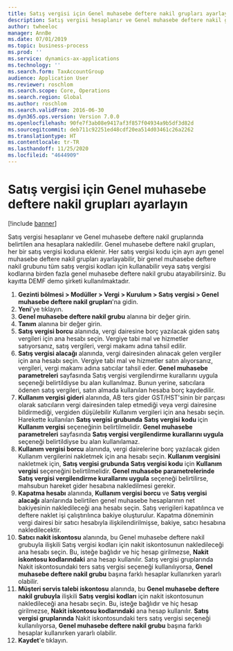```yaml
---
title: Satış vergisi için Genel muhasebe deftere nakil grupları ayarlayın
description: Satış vergisi hesaplanır ve Genel muhasebe deftere nakil gruplarında belirtilen ana hesaplara nakledilir.
author: twheeloc
manager: AnnBe
ms.date: 07/01/2019
ms.topic: business-process
ms.prod: ''
ms.service: dynamics-ax-applications
ms.technology: ''
ms.search.form: TaxAccountGroup
audience: Application User
ms.reviewer: roschlom
ms.search.scope: Core, Operations
ms.search.region: Global
ms.author: roschlom
ms.search.validFrom: 2016-06-30
ms.dyn365.ops.version: Version 7.0.0
ms.openlocfilehash: 90fe7f3ab08e9417af3f857f04934a9b5df3d82d
ms.sourcegitcommit: deb711c92251ed48cdf20ea514d03461c26a2262
ms.translationtype: HT
ms.contentlocale: tr-TR
ms.lasthandoff: 11/25/2020
ms.locfileid: "4644909"
---
```

# <a name="set-up-ledger-posting-groups-for-sales-tax"></a>Satış vergisi için Genel muhasebe deftere nakil grupları ayarlayın

[!include [banner](../../includes/banner.md)]

Satış vergisi hesaplanır ve Genel muhasebe deftere nakil gruplarında belirtilen ana hesaplara nakledilir. Genel muhasebe deftere nakil grupları, her bir satış vergisi koduna eklenir. Her satış vergisi kodu için ayrı ayrı genel muhasebe deftere nakil grupları ayarlayabilir, bir genel muhasebe deftere nakil grubunu tüm satış vergisi kodları için kullanabilir veya satış vergisi kodlarına birden fazla genel muhasebe deftere nakil grubu atayabilirsiniz. Bu kayıtta DEMF demo şirketi kullanılmaktadır. 

1. **Gezinti bölmesi > Modüller > Vergi > Kurulum > Satış vergisi > Genel muhasebe deftere nakil grupları**'na gidin.
2. **Yeni**'ye tıklayın.
3. **Genel muhasebe deftere nakil grubu** alanına bir değer girin.
4. **Tanım** alanına bir değer girin.
5. **Satış vergisi borcu** alanında, vergi dairesine borç yazılacak giden satış vergileri için ana hesabı seçin. Vergiye tabi mal ve hizmetler satıyorsanız, satış vergileri, vergi makamı adına tahsil edilir.  
6. **Satış vergisi alacağı** alanında, vergi dairesinden alınacak gelen vergiler için ana hesabı seçin. Vergiye tabi mal ve hizmetler satın alıyorsanız, vergileri, vergi makamı adına satıcılar tahsil eder. **Genel muhasebe parametreleri** sayfasında Satış vergisi vergilendirme kurallarını uygula seçeneği belirtildiyse bu alan kullanılmaz. Bunun yerine, satıcılara ödenen satış vergileri, satın almada kullanılan hesaba borç kaydedilir.   
7. **Kullanım vergisi gideri** alanında, AB ters gider GST/HST'sinin bir parçası olarak satıcıların vergi dairesinden talep etmediği veya vergi dairesine bildirmediği, vergiden düşülebilir Kullanım vergileri için ana hesabı seçin. Harekette kullanılan **Satış vergisi grubunda** **Satış vergisi kodu** için **Kullanım vergisi** seçeneğinin belirtilmelidir. **Genel muhasebe parametreleri** sayfasında **Satış vergisi vergilendirme kurallarını uygula** seçeneği belirtildiyse bu alan kullanılamaz.   
8. **Kullanım vergisi borcu** alanında, vergi dairelerine borç yazılacak giden Kullanım vergilerini nakletmek için ana hesabı seçin. **Kullanım vergisini** nakletmek için, **Satış vergisi grubunda** **Satış vergisi kodu** için **Kullanım vergisi** seçeneğini belirtilmelidir. **Genel muhasebe parametrelerinde** **Satış vergisi vergilendirme kurallarını uygula** seçeneği belirtilirse, mahsubun hareket gider hesabına nakledilmesi gerekir.   
9. **Kapatma hesabı** alanında, **Kullanım vergisi borcu** ve **Satış vergisi alacağı** alanlarında belirtilen genel muhasebe hesaplarının net bakiyesinin nakledileceği ana hesabı seçin. Satış verigileri kapatılınca ve deftere naklet işi çalıştırılınca bakiye oluşturulur.  Kapatma döneminin vergi dairesi bir satıcı hesabıyla ilişkilendirilmişse, bakiye, satıcı hesabına nakledilecektir.
10. **Satıcı nakit iskontosu** alanında, bu Genel muhasebe deftere nakil grubuyla ilişkili Satış vergisi kodları için nakit iskontosunun nakledileceği ana hesabı seçin. Bu, isteğe bağlıdır ve hiç hesap girilmezse, **Nakit iskontosu kodlarındaki** ana hesap kullanılır. Satış vergisi gruplarında Nakit iskontosundaki ters satış vergisi seçeneği kullanılıyorsa, **Genel muhasebe deftere nakil grubu** başına farklı hesaplar kullanırken yararlı olabilir.  
11. **Müşteri servis talebi iskontosu** alanında, bu **Genel muhasebe deftere nakil grubuyla** ilişkili **Satış vergisi kodları** için nakit iskontosunun nakledileceği ana hesabı seçin. Bu, isteğe bağlıdır ve hiç hesap girilmezse, **Nakit iskontosu kodlarındaki** ana hesap kullanılır. **Satış vergisi gruplarında** Nakit iskontosundaki ters satış vergisi seçeneği kullanılıyorsa, **Genel muhasebe deftere nakil grubu** başına farklı hesaplar kullanırken yararlı olabilir.  
12. **Kaydet**'e tıklayın.

